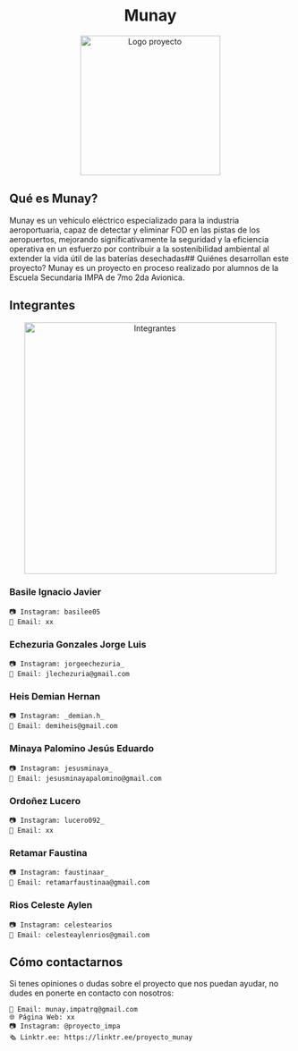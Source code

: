 <div align="center">

# Munay

<img src="descargas/munay logo_Mesa de trabajo 1.jpg" alt="Logo proyecto" width="250"/>
</div>

## Qué es Munay?

Munay es un vehículo eléctrico especializado para la industria aeroportuaria, capaz de detectar y eliminar FOD en las pistas de los aeropuertos, mejorando significativamente la seguridad y la eficiencia operativa en un esfuerzo por contribuir a la sostenibilidad ambiental al extender la vida útil de las baterías desechadas## Quiénes desarrollan este proyecto?
Munay es un proyecto en proceso realizado por alumnos de la Escuela Secundaria IMPA de 7mo 2da Avionica.

## Integrantes
<div align="center">

<img src="imagenes/munay.jpg" alt="Integrantes" width="450"/>

</div>

### Basile Ignacio Javier
    📷 Instagram: basilee05
    📧 Email: xx
### Echezuria Gonzales Jorge Luis
    📷 Instagram: jorgeechezuria_
    📧 Email: jlechezuria@gmail.com
### Heis Demian Hernan
    📷 Instagram: _demian.h_
    📧 Email: demiheis@gmail.com
### Minaya Palomino Jesús Eduardo
    📷 Instagram: jesusminaya_
    📧 Email: jesusminayapalomino@gmail.com
### Ordoñez Lucero
    📷 Instagram: lucero092_
    📧 Email: xx
### Retamar Faustina
    📷 Instagram: faustinaar_
    📧 Email: retamarfaustinaa@gmail.com
### Rios Celeste Aylen
    📷 Instagram: celestearios
    📧 Email: celesteaylenrios@gmail.com

## Cómo contactarnos
Si tenes opiniones o dudas sobre el proyecto que nos puedan ayudar, no dudes en ponerte en contacto con nosotros:

    📧 Email: munay.impatrq@gmail.com
    🌐 Página Web: xx
    📷 Instagram: @proyecto_impa
    🗞️ Linktr.ee: https://linktr.ee/proyecto_munay
